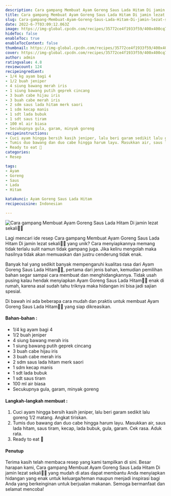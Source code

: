 ```yaml
---
description: Cara gampang Membuat Ayam Goreng Saus Lada Hitam Di jamin lezat sekali"
title: Cara gampang Membuat Ayam Goreng Saus Lada Hitam Di jamin lezat sekali
slug: Cara-gampang-Membuat-Ayam-Goreng-Saus-Lada-Hitam-Di-jamin-lezat-sekali
date: 2022-6-7T03:09:12.063Z
image: https://img-global.cpcdn.com/recipes/35772ce4f1933f59/400x400cq70/photo.jpg
hideToc: false
enableToc: true
enableTocContent: false
thumbnail: https://img-global.cpcdn.com/recipes/35772ce4f1933f59/400x400cq70/photo.jpg
cover: https://img-global.cpcdn.com/recipes/35772ce4f1933f59/400x400cq70/photo.jpg
author: admin
ratingvalue: 4.8
reviewcount: 124
recipeingredient:
- 1/4 kg ayam bagi 4
- 1/2 buah jeniper
- 4 siung bawang merah iris
- 1 siung bawang putih geprek cincang
- 3 buah cabe hijau iris
- 3 buah cabe merah iris
- 2 sdm saus lada hitam merk saori
- 1 sdm kecap manis
- 1 sdt lada bubuk
- 1 sdt saus tiram
- 100 ml air biasa
- Secukupnya gula, garam, minyak goreng
recipeinstructions:
- Cuci ayam hingga bersih kasih jeniper, lalu beri garam sedikit lalu goreng 1/2 matang. Angkat tiriskan.
- Tumis duo bawang dan duo cabe hingga harum layu. Masukkan air, saus lada hitam, saus tiram, kecap, lada bubuk, gula, garam. Cek rasa. Aduk rata.
- Ready to eat 🤗
categories:
- Resep

tags:
- Ayam
- Goreng
- Saus
- Lada
- Hitam

katakunci: Ayam Goreng Saus Lada Hitam
recipecuisine: Indonesian

---
```


![Cara gampang Membuat Ayam Goreng Saus Lada Hitam Di jamin lezat sekali👩‍🍳](https://img-global.cpcdn.com/recipes/35772ce4f1933f59/400x400cq70/photo.jpg)

Lagi mencari ide resep Cara gampang Membuat Ayam Goreng Saus Lada Hitam Di jamin lezat sekali👩‍🍳 yang unik? Cara menyiapkannya memang tidak terlalu sulit namun tidak gampang juga. Jika keliru mengolah maka hasilnya tidak akan memuaskan dan justru cenderung tidak enak.

Banyak hal yang sedikit banyak mempengaruhi kualitas rasa dari Ayam Goreng Saus Lada Hitam👩‍🍳, pertama dari jenis bahan, kemudian pemilihan bahan segar sampai cara membuat dan menghidangkannya. Tidak usah pusing kalau hendak menyiapkan Ayam Goreng Saus Lada Hitam👩‍🍳 enak di rumah, karena asal sudah tahu triknya maka hidangan ini bisa jadi sajian spesial.

Di bawah ini ada beberapa cara mudah dan praktis untuk membuat Ayam Goreng Saus Lada Hitam👩‍🍳 yang siap dikreasikan.

<!--inarticleads1-->

#### Bahan-bahan :

- 1/4 kg ayam bagi 4
- 1/2 buah jeniper
- 4 siung bawang merah iris
- 1 siung bawang putih geprek cincang
- 3 buah cabe hijau iris
- 3 buah cabe merah iris
- 2 sdm saus lada hitam merk saori
- 1 sdm kecap manis
- 1 sdt lada bubuk
- 1 sdt saus tiram
- 100 ml air biasa
- Secukupnya gula, garam, minyak goreng

<!--inarticleads2-->

#### Langkah-langkah membuat :

1. Cuci ayam hingga bersih kasih jeniper, lalu beri garam sedikit lalu goreng 1/2 matang. Angkat tiriskan.
1. Tumis duo bawang dan duo cabe hingga harum layu. Masukkan air, saus lada hitam, saus tiram, kecap, lada bubuk, gula, garam. Cek rasa. Aduk rata.
1. Ready to eat 🤗

#### Penutup

Terima kasih telah membaca resep yang kami tampilkan di sini. Besar harapan kami, Cara gampang Membuat Ayam Goreng Saus Lada Hitam Di jamin lezat sekali👩‍🍳 yang mudah di atas dapat membantu Anda menyiapkan hidangan yang enak untuk keluarga/teman maupun menjadi inspirasi bagi Anda yang berkeinginan untuk berjualan makanan. Semoga bermanfaat dan selamat mencoba!